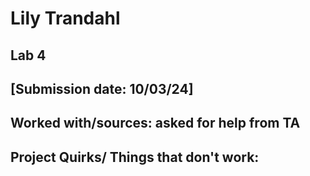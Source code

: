 # Lily Trandahl
## Lab 4
## [Submission date: 10/03/24]
## Worked with/sources: asked for help from TA
## Project Quirks/ Things that don't work:
